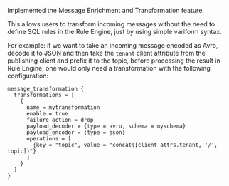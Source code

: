 Implemented the Message Enrichment and Transformation feature.

This allows users to transform incoming messages without the need to define SQL rules in the Rule Engine, just by using simple variform syntax.

For example: if we want to take an incoming message encoded as Avro, decode it to JSON and then take the `tenant` client attribute from the publishing client and prefix it to the topic, before processing the result in Rule Engine, one would only need a transformation with the following configuration:

```hocon
message_transformation {
  transformations = [
    {
      name = mytransformation
      enable = true
      failure_action = drop
      payload_decoder = {type = avro, schema = myschema}
      payload_encoder = {type = json}
      operations = [
        {key = "topic", value = "concat([client_attrs.tenant, '/', topic])"}
      ]
    }
  ]
}

```
